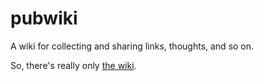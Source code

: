 pubwiki
=======

A wiki for collecting and sharing links, thoughts, and so on.

So, there's really only [the wiki](//github.com/adam-p/pubwiki/wiki).